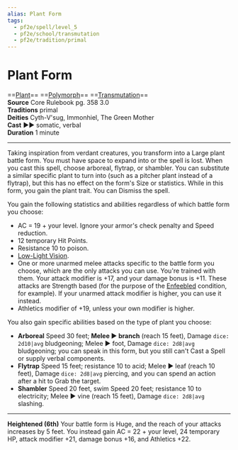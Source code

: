 ```yaml
---
alias: Plant Form
tags:
  - pf2e/spell/level_5
  - pf2e/school/transmutation
  - pf2e/tradition/primal
---
```


# Plant Form

==[Plant](Plant.md)== ==[Polymorph](Polymorph.md)== ==[Transmutation](Transmutation.md)==  
__Source__ Core Rulebook pg. 358 3.0  
**Traditions** primal  
**Deities** Cyth-V'sug, Immonhiel, The Green Mother  
**Cast** ►► somatic, verbal  
**Duration** 1 minute

---

Taking inspiration from verdant creatures, you transform into a Large plant battle form. You must have space to expand into or the spell is lost. When you cast this spell, choose arboreal, flytrap, or shambler. You can substitute a similar specific plant to turn into (such as a pitcher plant instead of a flytrap), but this has no effect on the form's Size or statistics. While in this form, you gain the plant trait. You can Dismiss the spell.

You gain the following statistics and abilities regardless of which battle form you choose:

- AC = 19 + your level. Ignore your armor's check penalty and Speed reduction.
- 12 temporary Hit Points.
- Resistance 10 to poison.
- [Low-Light Vision](Low-Light%20Vision.md).
- One or more unarmed melee attacks specific to the battle form you choose, which are the only attacks you can use. You're trained with them. Your attack modifier is +17, and your damage bonus is +11. These attacks are Strength based (for the purpose of the [Enfeebled](Enfeebled.md) condition, for example). If your unarmed attack modifier is higher, you can use it instead.
- Athletics modifier of +19, unless your own modifier is higher.

You also gain specific abilities based on the type of plant you choose:

- **Arboreal** Speed 30 feet; **Melee ► branch** (reach 15 feet), Damage `dice: 2d10|avg` bludgeoning; Melee ► foot, Damage `dice: 2d8|avg` bludgeoning; you can speak in this form, but you still can't Cast a Spell or supply verbal components.
- **Flytrap** Speed 15 feet; resistance 10 to acid; Melee ► leaf (reach 10 feet), Damage `dice: 2d8|avg` piercing, and you can spend an action after a hit to Grab the target.
- **Shambler** Speed 20 feet, swim Speed 20 feet; resistance 10 to electricity; Melee ► vine (reach 15 feet), Damage `dice: 2d8|avg` slashing.

<hr>

**Heightened (6th)** Your battle form is Huge, and the reach of your attacks increases by 5 feet. You instead gain AC = 22 + your level, 24 temporary HP, attack modifier +21, damage bonus +16, and Athletics +22.

